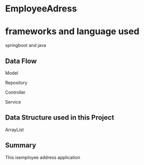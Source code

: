 # EmployeeAdress
# frameworks and language used
springboot and java

## Data Flow
Model

Repository

Controller

Service

## Data  Structure used in this Project
ArrayList

##  Summary 
This isemployee address application
